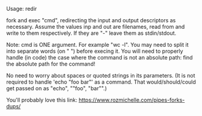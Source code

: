 Usage: redir <inp> <cmd> <out>

fork and exec "cmd", redirecting the input and output descriptors as necessary. Assume the values inp and out are filenames, read from and write to them respectively. If they are "-" leave them as stdin/stdout.

Note: cmd is ONE argument. For example "wc -l". You may need to split it into separate words (on " ") before execing it. You will need to properly handle (in code) the case where the command is not an absolute path: find the absolute path for the command!

No need to worry about spaces or quoted strings in its parameters. (It is not required to handle 'echo "foo bar"' as a command. That would/should/could get passed on as "echo", ""foo", "bar"".)

You'll probably love this link: https://www.rozmichelle.com/pipes-forks-dups/
